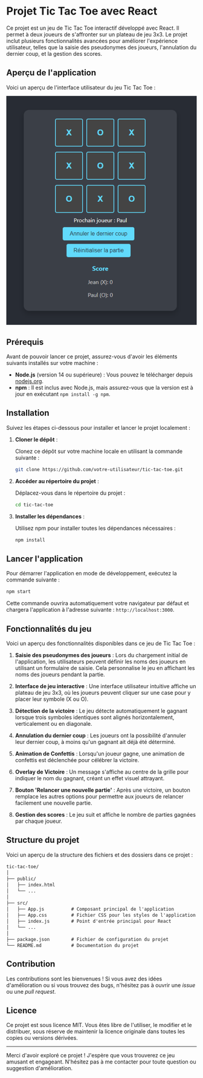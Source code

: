 
# Projet Tic Tac Toe avec React

Ce projet est un jeu de Tic Tac Toe interactif développé avec React. Il permet à deux joueurs de s'affronter sur un plateau de jeu 3x3. Le projet inclut plusieurs fonctionnalités avancées pour améliorer l'expérience utilisateur, telles que la saisie des pseudonymes des joueurs, l'annulation du dernier coup, et la gestion des scores.

## Aperçu de l'application

Voici un aperçu de l'interface utilisateur du jeu Tic Tac Toe :

![Aperçu du jeu Tic Tac Toe](tic_tac_toe_screenshot.png)

## Prérequis

Avant de pouvoir lancer ce projet, assurez-vous d'avoir les éléments suivants installés sur votre machine :

- **Node.js** (version 14 ou supérieure) : Vous pouvez le télécharger depuis [nodejs.org](https://nodejs.org/).
- **npm** : Il est inclus avec Node.js, mais assurez-vous que la version est à jour en exécutant `npm install -g npm`.

## Installation

Suivez les étapes ci-dessous pour installer et lancer le projet localement :

1. **Cloner le dépôt** :
   
   Clonez ce dépôt sur votre machine locale en utilisant la commande suivante :

   ```bash
   git clone https://github.com/votre-utilisateur/tic-tac-toe.git
   ```

2. **Accéder au répertoire du projet** :

   Déplacez-vous dans le répertoire du projet :

   ```bash
   cd tic-tac-toe
   ```

3. **Installer les dépendances** :

   Utilisez npm pour installer toutes les dépendances nécessaires :

   ```bash
   npm install
   ```

## Lancer l'application

Pour démarrer l'application en mode de développement, exécutez la commande suivante :

```bash
npm start
```

Cette commande ouvrira automatiquement votre navigateur par défaut et chargera l'application à l'adresse suivante : `http://localhost:3000`.

## Fonctionnalités du jeu

Voici un aperçu des fonctionnalités disponibles dans ce jeu de Tic Tac Toe :

1. **Saisie des pseudonymes des joueurs** : Lors du chargement initial de l'application, les utilisateurs peuvent définir les noms des joueurs en utilisant un formulaire de saisie. Cela personnalise le jeu en affichant les noms des joueurs pendant la partie.

2. **Interface de jeu interactive** : Une interface utilisateur intuitive affiche un plateau de jeu 3x3, où les joueurs peuvent cliquer sur une case pour y placer leur symbole (X ou O).

3. **Détection de la victoire** : Le jeu détecte automatiquement le gagnant lorsque trois symboles identiques sont alignés horizontalement, verticalement ou en diagonale.

4. **Annulation du dernier coup** : Les joueurs ont la possibilité d'annuler leur dernier coup, à moins qu'un gagnant ait déjà été déterminé.

5. **Animation de Confettis** : Lorsqu'un joueur gagne, une animation de confettis est déclenchée pour célébrer la victoire.

6. **Overlay de Victoire** : Un message s'affiche au centre de la grille pour indiquer le nom du gagnant, créant un effet visuel attrayant.

7. **Bouton 'Relancer une nouvelle partie'** : Après une victoire, un bouton remplace les autres options pour permettre aux joueurs de relancer facilement une nouvelle partie.

8. **Gestion des scores** : Le jeu suit et affiche le nombre de parties gagnées par chaque joueur.

## Structure du projet

Voici un aperçu de la structure des fichiers et des dossiers dans ce projet :

```
tic-tac-toe/
│
├── public/
│   ├── index.html
│   └── ...
│
├── src/
│   ├── App.js          # Composant principal de l'application
│   ├── App.css         # Fichier CSS pour les styles de l'application
│   ├── index.js        # Point d'entrée principal pour React
│   └── ...
│
├── package.json        # Fichier de configuration du projet
└── README.md           # Documentation du projet
```

## Contribution

Les contributions sont les bienvenues ! Si vous avez des idées d'amélioration ou si vous trouvez des bugs, n'hésitez pas à ouvrir une *issue* ou une *pull request*.

## Licence

Ce projet est sous licence MIT. Vous êtes libre de l'utiliser, le modifier et le distribuer, sous réserve de maintenir la licence originale dans toutes les copies ou versions dérivées.

---

Merci d'avoir exploré ce projet ! J'espère que vous trouverez ce jeu amusant et engageant. N'hésitez pas à me contacter pour toute question ou suggestion d'amélioration.
